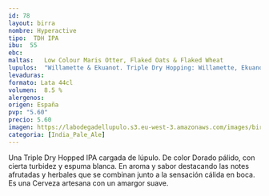 ```yaml
--- 
id: 78
layout: birra
nombre: Hyperactive
tipo:  TDH IPA
ibu:  55
ebc:
maltas:   Low Colour Maris Otter, Flaked Oats & Flaked Wheat
lupulos:  "Willamette & Ekuanot. Triple Dry Hopping: Willamette, Ekuanot & Cryo Simcoe"
levaduras: 
formato: Lata 44cl
volumen:  8.5 %
alergenos: 
origen: España
pvp: "5.60"
precio: 5.60
imagen: https://labodegadellupulo.s3.eu-west-3.amazonaws.com/images/birras/hyperactive.jpg
categoria: [India_Pale_Ale]
---
```

Una Triple Dry Hopped IPA cargada de lúpulo. De color Dorado pálido, con cierta turbidez y espuma blanca. En aroma y sabor destacando las notes afrutadas y herbales que se combinan junto a la sensación cálida en boca. Es una Cerveza artesana con un amargor suave.












